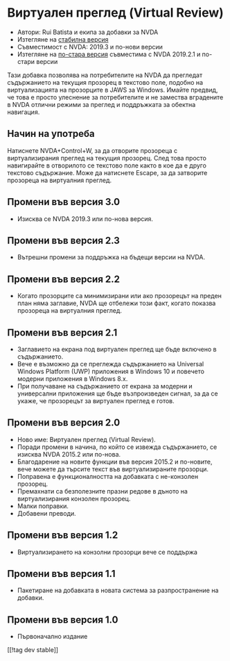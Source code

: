 # Виртуален преглед (Virtual Review) #

* Автори: Rui Batista и екипа за добавки за NVDA
* Изтегляне на [стабилна версия][1]
* Съвместимост с NVDA: 2019.3 и по-нови версии
* Изтегляне на [по-стара версия][2] съвместима с NVDA 2019.2.1 и по-стари
  версии

Тази добавка позволява на потребителите на NVDA да прегледат съдържанието на
текущия прозорец в текстово поле, подобно на виртуализацията на прозорците в
JAWS за Windows. Имайте предвид, че това е просто улеснение за потребителите
и не замества вградените в NVDA отлични режими за преглед и поддръжката за
обектна навигация.

## Начин на употреба ##

Натиснете NVDA+Control+W, за да отворите прозореца с виртуализирания преглед
на текущия прозорец. След това просто навигирайте в отворилото се текстово
поле както в кое да е друго текстово съдържание. Може да натиснете Escape,
за да затворите прозореца на виртуалния преглед.

## Промени във версия 3.0

* Изисква се NVDA 2019.3 или по-нова версия.

## Промени във версия 2.3

* Вътрешни промени за поддръжка на бъдещи версии на NVDA.

## Промени във версия 2.2

* Когато прозорците са минимизирани или ако прозорецът на преден план няма
  заглавие, NVDA ще отбележи този факт, когато показва прозореца на
  виртуалния преглед.

## Промени във версия 2.1

* Заглавието на екрана под виртуален преглед ще бъде включено в
  съдържанието.
* Вече е възможно да се преглежда съдържанието на Universal Windows Platform
  (UWP) приложения в Windows 10 и повечето модерни приложения в Windows 8.x.
* При получаване на съдържанието от екрана за модерни и универсални
  приложения ще бъде възпроизведен сигнал, за да се укаже, че прозорецът за
  виртуален преглед е готов.

## Промени във версия 2.0

* Ново име: Виртуален преглед (Virtual Review).
* Поради промени в начина, по който се извежда съдържанието, се изисква NVDA
  2015.2 или по-нова.
* Благодарение на новите функции във версия 2015.2 и по-новите, вече можете
  да търсите текст във виртуализираните прозорци.
* Поправена е функционалността на добавката с не-конзолен прозорец.
* Премахнати са безполезните празни редове в дъното на виртуализирания
  конзолен прозорец.
* Малки поправки.
* Добавени преводи.

## Промени във версия 1.2

* Виртуализирането на конзолни прозорци вече се поддържа

## Промени във версия 1.1

* Пакетиране на добавката в новата система за разпространение на добавки.

## Промени във версия 1.0

* Първоначално издание

[[!tag dev stable]]

[1]: https://addons.nvda-project.org/files/get.php?file=VR

[2]: https://addons.nvda-project.org/files/get.php?file=VR-2019
